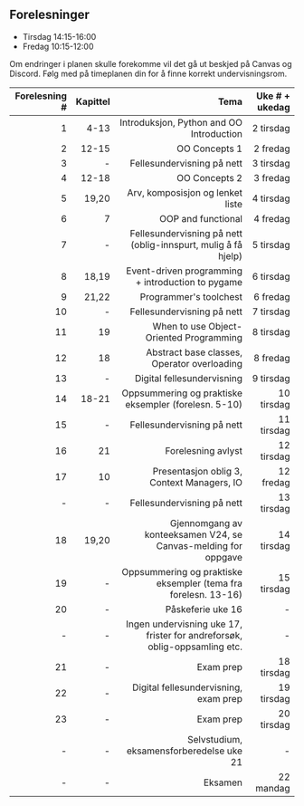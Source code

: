 Forelesninger
---------
- Tirsdag 14:15-16:00
- Fredag 10:15-12:00

Om endringer i planen skulle forekomme vil det gå ut beskjed på Canvas og Discord. Følg med på timeplanen din for å finne korrekt undervisningsrom.


| Forelesning # | Kapittel | Tema                                             | Uke # + ukedag|
|--------------:|---------:|-------------------------------------------------:|--------------:|
|  1            |   4-13      | Introduksjon, Python and OO Introduction         |  2 tirsdag    |
|  2            |   12-15    | OO Concepts 1 | 2 fredag |
|  3            |   -    | Fellesundervisning på nett | 3 tirsdag |
|  4            |   12-18    | OO Concepts 2 | 3 fredag |
|  5            |   19,20    | Arv, komposisjon og lenket liste | 4 tirsdag |
|  6            |   7    | OOP and functional | 4 fredag |
|  7            |   -    | Fellesundervisning på nett (oblig-innspurt, mulig å få hjelp) | 5 tirsdag |
|  8            |   18,19    | Event-driven programming + introduction to pygame | 6 tirsdag |
|  9            |   21,22    | Programmer's toolchest | 6 fredag |
|  10            |   -    | Fellesundervisning på nett | 7 tirsdag |
|  11            |   19    | When to use Object-Oriented Programming | 8 tirsdag |
|  12            |   18    | Abstract base classes, Operator overloading | 8 fredag |
|  13            |   -    | Digital fellesundervisning | 9 tirsdag |
|  14            |   18-21    | Oppsummering og praktiske eksempler (forelesn. 5-10) | 10 tirsdag |
|  15            |   -    | Fellesundervisning på nett | 11 tirsdag |
|  16            |   21    | Forelesning avlyst | 12 tirsdag |
|  17            |   10    | Presentasjon oblig 3, Context Managers, IO | 12 fredag |
|  -            |   -    | Fellesundervisning på nett | 13 tirsdag |
|  18            |   19,20    | Gjennomgang av konteeksamen V24, se Canvas-melding for oppgave | 14 tirsdag |
|  19            |   -    | Oppsummering og praktiske eksempler (tema fra forelesn. 13-16) | 15 tirsdag |
|  20            |   -    | Påskeferie uke 16 | - |
|  -            |   -    | Ingen undervisning uke 17, frister for andreforsøk, oblig-oppsamling etc.  | - |
|  21            |   -    | Exam prep  | 18 tirsdag |
|  22            |   -    | Digital fellesundervisning, exam prep  | 19 tirsdag |
|  23            |   -    | Exam prep  | 20 tirsdag |
|  -            |   -    | Selvstudium, eksamensforberedelse uke 21 | - |
|  -            |   -    | Eksamen | 22 mandag |
